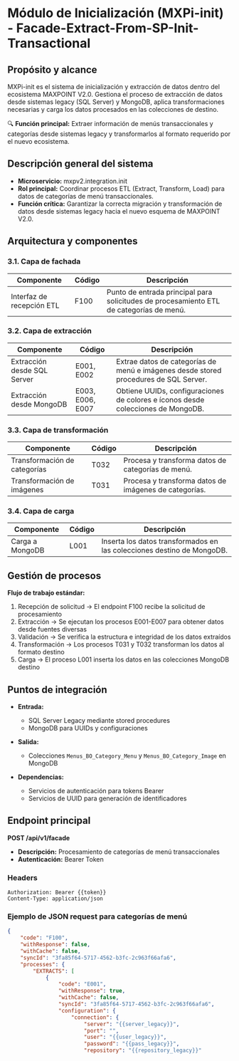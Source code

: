 # Módulo de Inicialización (MXPi-init) - Facade-Extract-From-SP-Init-Transactional

## Propósito y alcance

MXPi-init es el sistema de inicialización y extracción de datos dentro del ecosistema MAXPOINT V2.0. Gestiona el proceso de extracción de datos desde sistemas legacy (SQL Server) y MongoDB, aplica transformaciones necesarias y carga los datos procesados en las colecciones de destino.

🔍 **Función principal:** Extraer información de menús transaccionales y categorías desde sistemas legacy y transformarlos al formato requerido por el nuevo ecosistema.

## Descripción general del sistema

* **Microservicio:** mxpv2.integration.init
* **Rol principal:** Coordinar procesos ETL (Extract, Transform, Load) para datos de categorías de menú transaccionales.
* **Función crítica:** Garantizar la correcta migración y transformación de datos desde sistemas legacy hacia el nuevo esquema de MAXPOINT V2.0.

## Arquitectura y componentes

### 3.1. Capa de fachada

| Componente                | Código | Descripción                                                                             |
| ------------------------- | ------ | --------------------------------------------------------------------------------------- |
| Interfaz de recepción ETL | F100   | Punto de entrada principal para solicitudes de procesamiento ETL de categorías de menú. |

### 3.2. Capa de extracción

| Componente                  | Código           | Descripción                                                                          |
| --------------------------- | ---------------- | ------------------------------------------------------------------------------------ |
| Extracción desde SQL Server | E001, E002       | Extrae datos de categorías de menú e imágenes desde stored procedures de SQL Server. |
| Extracción desde MongoDB    | E003, E006, E007 | Obtiene UUIDs, configuraciones de colores e íconos desde colecciones de MongoDB.     |

### 3.3. Capa de transformación

| Componente                   | Código | Descripción                                           |
| ---------------------------- | ------ | ----------------------------------------------------- |
| Transformación de categorías | T032   | Procesa y transforma datos de categorías de menú.     |
| Transformación de imágenes   | T031   | Procesa y transforma datos de imágenes de categorías. |

### 3.4. Capa de carga

| Componente      | Código | Descripción                                                            |
| --------------- | ------ | ---------------------------------------------------------------------- |
| Carga a MongoDB | L001   | Inserta los datos transformados en las colecciones destino de MongoDB. |

## Gestión de procesos

**Flujo de trabajo estándar:**

1. Recepción de solicitud → El endpoint F100 recibe la solicitud de procesamiento
2. Extracción → Se ejecutan los procesos E001-E007 para obtener datos desde fuentes diversas
3. Validación → Se verifica la estructura e integridad de los datos extraídos
4. Transformación → Los procesos T031 y T032 transforman los datos al formato destino
5. Carga → El proceso L001 inserta los datos en las colecciones MongoDB destino

## Puntos de integración

* **Entrada:**

  * SQL Server Legacy mediante stored procedures
  * MongoDB para UUIDs y configuraciones
* **Salida:**

  * Colecciones `Menus_BO_Category_Menu` y `Menus_BO_Category_Image` en MongoDB
* **Dependencias:**

  * Servicios de autenticación para tokens Bearer
  * Servicios de UUID para generación de identificadores

## Endpoint principal

**POST /api/v1/facade**

* **Descripción:** Procesamiento de categorías de menú transaccionales
* **Autenticación:** Bearer Token

### Headers

```
Authorization: Bearer {{token}}
Content-Type: application/json
```

### Ejemplo de JSON request para categorías de menú

```json
{
    "code": "F100",
    "withResponse": false,
    "withCache": false,
    "syncId": "3fa85f64-5717-4562-b3fc-2c963f66afa6",
    "processes": {
        "EXTRACTS": [
            {
                "code": "E001",
                "withResponse": true,
                "withCache": false,
                "syncId": "3fa85f64-5717-4562-b3fc-2c963f66afa6",
                "configuration": {
                    "connection": {
                        "server": "{{server_legacy}}",
                        "port": "",
                        "user": "{{user_legacy}}",
                        "password": "{{pass_legacy}}",
                        "repository": "{{repository_legacy}}"
```
